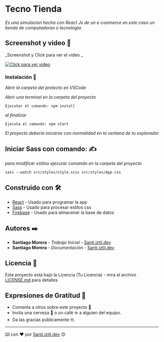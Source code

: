 # Tecno Tienda

_Es una simulacion hecha con React Js de un e-coomerce en este caso un tienda de computadoras o tecnologia._

## Screenshot y video 🚀

_Screenshot y Click para ver el video _

[![Click para ver video](https://i.ibb.co/BzLW7D1/tecnotienda.png)](https://youtu.be/hLNLH--a40w)

### Instalación 🔧

_Abrir la carpeta del protecto en VSCode_

_Abrir una terminal en la carpeta del proyecto_

```
Ejecutar el comando: npm install
```

_al finalizar_

```
Ejecuta el comando: npm start
```

_El proyecto deberia iniciarse con normalidad en la ventana de tu explorador_

## Iniciar Sass con comando: ✍

_para modificar estilos ejecurar comando en la carpeta del proyecto_

```
sass --watch src/styles/style.scss src/styles/App.css
```

## Construido con 🛠️

- [React](https://es.reactjs.org/docs/getting-started.html) - Usado para programar la app
- [Sass](https://sass-lang.com/documentation/) - Usado para procesar estilos css
- [Firebase](https://firebase.google.com/docs?authuser=0&hl=es) - Usado para almacenar la base de datos

## Autores ✒️

- **Santiago Morera** - _Trabajo Inicial_ - [Santi.iztli.dev](https://github.com/santi-iztli)
- **Santiago Morera** - _Documentación_ - [Santi.iztli.dev](https://github.com/santi-iztli)

## Licencia 📄

Este proyecto está bajo la Licencia (Tu Licencia) - mira el archivo [LICENSE.md](LICENSE.md) para detalles

## Expresiones de Gratitud 🎁

- Comenta a otros sobre este proyecto 📢
- Invita una cerveza 🍺 o un café ☕ a alguien del equipo.
- Da las gracias públicamente 🤓.

---

⌨️ con ❤️ por [Santi.iztli.dev](https://github.com/santi-iztli) 😊
